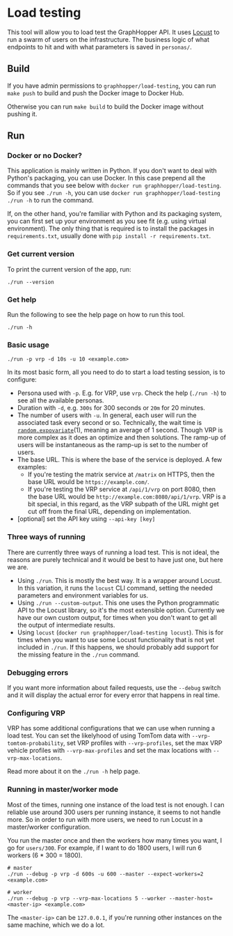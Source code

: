 # Load testing

This tool will allow you to load test the GraphHopper API. It uses [Locust](https://locust.io) to
run a swarm of users on the infrastructure.
The business logic of what endpoints to hit and with what parameters is saved in `personas/`.

## Build

If you have admin permissions to `graphhopper/load-testing`, you can run `make push` to build and
push the Docker image to Docker Hub.

Otherwise you can run `make build` to build the Docker image without pushing it.

## Run

### Docker or no Docker?

This application is mainly written in Python. If you don't want to deal with Python's packaging,
you can use Docker. In this case prepend all the commands that you see below with 
`docker run graphhopper/load-testing`. So if you see `./run -h`, you can use
`docker run graphhopper/load-testing ./run -h` to run the command.

If, on the other hand, you're familiar with Python and its packaging system, you can first set up
your environment as you see fit (e.g. using virtual environment). The only thing that is required
is to install the packages in `requirements.txt`, usually done with `pip install -r requirements.txt`.

### Get current version

To print the current version of the app, run:

    ./run --version

### Get help

Run the following to see the help page on how to run this tool.

    ./run -h

### Basic usage

    ./run -p vrp -d 10s -u 10 <example.com>

In its most basic form, all you need to do to start a load testing session, is to configure:
* Persona used with `-p`. E.g. for VRP, use `vrp`. Check the help (`./run -h`) to see all the
  available personas.
* Duration with `-d`, e.g. `300s` for 300 seconds or `20m` for 20 minutes.
* The number of users with `-u`. In general, each user will run the associated task every second or
  so. Technically, the wait time is [`random.expovariate`](https://docs.python.org/3.7/library/random.html#random.expovariate)(1),
  meaning an average of 1 second. Though VRP is more complex as it does an optimize and then
  solutions. The ramp-up of users will be instantaneous as the ramp-up is set to the number of
  users.
* The base URL. This is where the base of the service is deployed. A few examples:
  * If you're testing the matrix service at `/matrix` on HTTPS, then the base URL would be
    `https://example.com/`.
  * If you're testing the VRP service at `/api/1/vrp` on port 8080, then the base URL would be
    `http://example.com:8080/api/1/vrp`. VRP is a bit special, in this regard, as the VRP
    subpath of the URL might get cut off from the final URL, depending on implementation.
* [optional] set the API key using `--api-key [key]`

### Three ways of running

There are currently three ways of running a load test. This is not ideal, the reasons are purely
technical and it would be best to have just one, but here we are.

* Using `./run`. This is mostly the best way. It is a wrapper around Locust. In this variation, it
  runs the `locust` CLI command, setting the needed parameters and environment variables for us.
* Using `./run --custom-output`. This one uses the Python programmatic API to the Locust library,
  so it's the most extensible option. Currently we have our own custom output, for times when you
  don't want to get all the output of intermediate results.
* Using `locust` (`docker run graphhopper/load-testing locust`). This is for times when you want to
  use some Locust functionality that is not yet included in `./run`. If this happens, we should
  probably add support for the missing feature in the `./run` command.

### Debugging errors

If you want more information about failed requests, use the `--debug` switch and it will display the
actual error for every error that happens in real time.

### Configuring VRP

VRP has some additional configurations that we can use when running a load test. You can set the
likelyhood of using TomTom data with `--vrp-tomtom-probability`,
set VRP profiles with `--vrp-profiles`, set the max VRP vehicle profiles with `--vrp-max-profiles`
and set the max locations with `--vrp-max-locations`.

Read more about it on the `./run -h` help page.

### Running in master/worker mode

Most of the times, running one instance of the load test is not enough. I can reliable use around
300 users per running instance, it seems to not handle more. So in order to run with more users, we
need to run Locust in a master/worker configuration.

You run the master once and then the workers how many times you want, I go for `users/300`. For
example, if I want to do 1800 users, I will run 6 workers (6 * 300 = 1800).

    # master
    ./run --debug -p vrp -d 600s -u 600 --master --expect-workers=2 <example.com>

    # worker
    ./run --debug -p vrp --vrp-max-locations 5 --worker --master-host=<master-ip> <example.com>

The `<master-ip>` can be `127.0.0.1`, if you're running other instances on the same machine, which
we do a lot.
